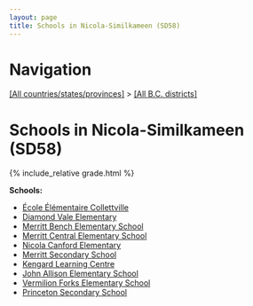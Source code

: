 ```yaml
---
layout: page
title: Schools in Nicola-Similkameen (SD58)
---
```

# Navigation

[[All countries/states/provinces]](../..) > [[All B.C. districts]](..)

# Schools in Nicola-Similkameen (SD58)

{% include_relative grade.html %}

**Schools:**

- [École Élémentaire Collettville](École_Élémentaire_Collettville.md)
- [Diamond Vale Elementary](Diamond_Vale_Elementary.md)
- [Merritt Bench Elementary School](Merritt_Bench_Elementary_School.md)
- [Merritt Central Elementary School](Merritt_Central_Elementary_School.md)
- [Nicola Canford Elementary](Nicola_Canford_Elementary.md)
- [Merritt Secondary School](Merritt_Secondary_School.md)
- [Kengard Learning Centre](Kengard_Learning_Centre.md)
- [John Allison Elementary School](John_Allison_Elementary_School.md)
- [Vermilion Forks Elementary School](Vermilion_Forks_Elementary_School.md)
- [Princeton Secondary School](Princeton_Secondary_School.md)
